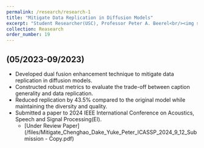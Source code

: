 ```yaml
---
permalink: /research/research-1
title: "Mitigate Data Replication in Diffusion Models"
excerpt: "Student Researcher(USC), Professor Peter A. Beerel<br/><img src='/images/overview_dual_fusion.png'>"
collection: Reasearch
order_number: 19
---
```


## (05/2023-09/2023)
- Developed dual fusion enhancement technique to mitigate data replication in diffusion models.
- Constructed robust metrics to evaluate the trade-off between caption generality and data replication.
- Reduced replication by 43.5% compared to the original model while maintaining the diversity and quality.
- Submitted a paper to 2024 IEEE International Conference on Acoustics, Speech and Signal Processing(EI).
    - [Under Review Paper](/files/Mitigate_Chenghao_Dake_Yuke_Peter_ICASSP_2024_9_12_Submission - Copy.pdf)
